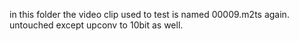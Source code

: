 in this folder the video clip used to test is named 00009.m2ts again. untouched except upconv to 10bit as well.